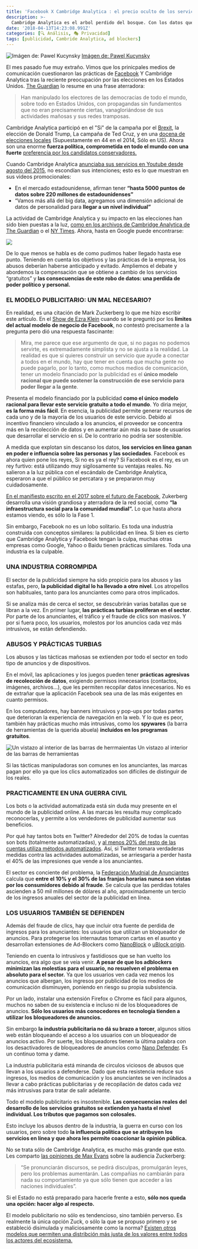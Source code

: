 ```yaml
---
title: 'Facebook X Cambridge Analytica : el precio oculto de los servicios gratuitos'
description: >-
  Cambridge Analytica es el arbol perdido del bosque. Con los datos que Facebook ha acumulado, viene el poder de influenciar en la vida política.
date: '2018-04-13T14:23:08.991Z'
categories: [🔍 Análisis, 🎭 Privacidad]
tags: [publicidad, Cambride Analytica, ad blockers]
---
```


![[Imágen de: Pawel Kucynsky](https://www.facebook.com/pawelkuczynskiart/)](/img/2018/free-services/cover.jpeg)
[Imágen de: Pawel Kucynsky](https://www.facebook.com/pawelkuczynskiart/)

El mes pasado fue muy extraño. Vimos que los prinicpales medios de comunicación cuestionaron las prácticas de [Facebook](https://hackernoon.com/tagged/facebook) Y Cambridge Analytica tras la reciente preocupación por las elecciones en los Estados Unidos. [The Guardian](https://www.theguardian.com/technology/2018/mar/24/facebook-week-of-shame-data-breach-observer-revelations-zuckerberg-silence) lo resume en una frase aterradora:

> Han manipulado los electores de las democracias de todo el mundo, sobre todo en Estados Unidos, con propagandas sin fundamentos que no eran precisamente ciertas, vanagloriándose de sus actividades mañosas y sus redes tramposas.

Cambridge Analytica participó en el "Si" de la campaña por el [Brexit](https://hackernoon.com/tagged/brexit), la elección de Donald Trump, La campaña de Ted Cruz, y en una [docena de elecciones locales](https://www.washingtonpost.com/politics/cruz-campaign-paid-750000-to-psychographic-profiling-company/2015/10/19/6c83e508-743f-11e5-9cbb-790369643cf9_story.html) (Supuestamente en 44 en el 2014, Sólo en US). Ahora son una enorme **fuerza política, comprometida en todo el mundo con una fuerte** [preferencia por los candidatos conservadores.](https://www.politico.com/story/2015/07/ted-cruz-donor-for-data-119813)

Cuando Cambridge Analytica [anunciaba sus servicios en Youtube desde agosto del 2015](https://www.youtube.com/watch?v=c_SlD7D_xug), no escondían sus intenciones; esto es lo que muestran en sus videos promocionales:

*   En el mercado estadounidense, afirman tener **“hasta 5000 puntos de datos sobre 220 millones de estadounidenses”**
*   “Vamos más allá del big data, agregamos una dimensión adicional de datos de personalidad para **llegar a un nivel individual”**

La actividad de Cambridge Analytica y su impacto en las elecciones han sido bien puestas a la luz, [como en los archivos de Cambridge Analytica de The Guardian](https://www.theguardian.com/news/series/cambridge-analytica-files) o el [NY Times](https://www.nytimes.com/2017/03/06/us/politics/cambridge-analytica.html). Ahora, hasta en Google puede encontrarse:

![](/img/2018/free-services/google.jpeg)

De lo que menos se habla es de como pudimos haber llegado hasta ese punto. Teniendo en cuenta los objetivos y las prácticas de la empresa, los abusos deberían haberse anticipado y evitado. Ampliemos el debate y abordemos la compensación que se obtiene a cambio de los servicios “gratuitos” y **las consecuencias de este robo de datos: una perdida de poder político y personal.**

### EL MODELO PUBLICITARIO: UN MAL NECESARIO?

En realidad, es una citación de Mark Zuckerberg lo que me hizo escribir este artículo. En el [Show de Ezra Klein](https://www.vox.com/2018/4/2/17185052/mark-zuckerberg-facebook-interview-fake-news-bots-cambridge) cuando se le preguntó por los **limites del actual modelo de negocio de Facebook**, no contestó precisamente a la pregunta pero dió una respuesta fascinante:

> Mira, me parece que ese argumento de que, si no pagas no podemos servirte, es extremadamente simplista y no se ajusta a la realidad. La realidad es que si quieres construir un servicio que ayude a conectar a todos en el mundo, hay que tener en cuenta que mucha gente no puede pagarlo, por lo tanto, como muchos medios de comunicación, tener un modelo financiado por la publicidad es el **único modelo racional que puede sostener la construcción de ese servicio para poder llegar a la gente**.

Presenta el modelo financiado por la publicidad **como el único modelo racional para llevar este servicio gratuito a todo el mundo**. Yo diria mejor, **es la forma más fácil**. En esencia, la publicidad permite generar recursos de cada uno y de la mayoria de los usuarios de este servicio. Debido al incentivo financiero vinculado a los anuncios, el proveedor se concentra más en la recolección de datos y en aumentar aún más su base de usuarios que desarrollar el servicio en si. De lo contrario no podría ser sostenible.

A medida que explotan sin descanso los datos, **los servicios en línea ganan en poder e influencia sobre las personas y las sociedades**. Facebook es ahora quien pone los reyes, Si no es ya el rey? Si Facebook es el rey, es un rey furtivo: está utilizando muy sigilosamente su ventajas reales. No salieron a la luz pública con el escándalo de Cambridge Analytica, esperaron a que el público se percatara y se prepararon muy cuidadosamente.

[En el manifiesto escrito en el 2017 sobre el futuro de Facebook](https://www.theguardian.com/technology/2017/feb/16/mark-zuckerberg-new-facebook-manifesto-letter), Zukerberg desarrolla una visión grandiosa y aterradora de la red social, como **“la infraestructura social para la comunidad mundial”.** Lo que hasta ahora estamos viendo, es sólo lo la Fase 1.

Sin embargo, Facebook no es un lobo solitario. Es toda una industria construida con conceptos similares: la publicidad en línea. Si bien es cierto que Cambridge Analytica y Facebook tengan la culpa, muchas otras empresas como Google, Yahoo o Baidu tienen prácticas similares. Toda una industria es la culpable.

### UNA INDUSTRIA CORROMPIDA

El sector de la publicidad siempre ha sido propicio para los abusos y las estafas, pero, **la publicidad digital lo ha llevado a otro nivel**. Los atropellos son habituales, tanto para los anunciantes como para otros implicados.

Si se analiza más de cerca el sector, se descubrirán varias batallas que se libran a la vez. En primer lugar, **las prácticas turbias proliferan en el sector**. Por parte de los anunciantes, el tráfico y el fraude de clics son masivos. Y por si fuera poco, los usuarios, molestos por los anuncios cada vez más intrusivos, se están defendiendo.

### ABUSOS Y PRÁCTICAS TURBIAS

Los abusos y las tácticas mañosas se extienden por todo el sector en todo tipo de anuncios y de dispositivos.

En el móvil, las aplicaciones y los juegos pueden tener **prácticas agresivas de recolección de datos**, exigiendo permisos innecesarios (contactos, imágenes, archivos…), que les permiten recopilar datos innecesarios. No es de extrañar que la aplicación Facebook sea una de las más exigentes en cuanto permisos.

En los computadores, hay banners intrusivos y pop-ups por todas partes que deterioran la experiencia de navegación en la web. Y lo que es peor, también hay prácticas mucho más intrusivas, como los **spywares** (la barra de herramientas de la querida abuela) **incluídos en los programas gratuitos**.

![Un vistazo al interior de las barras de herrmaientas](/img/2018/free-services/toolbars.jpeg)
Un vistazo al interior de las barras de herramientas

Si las tácticas manipuladoras son comunes en los anunciantes, las marcas pagan por ello ya que los clics automatizados son difíciles de distinguir de los reales.

### PRACTICAMENTE EN UNA GUERRA CIVIL

Los bots o la actividad automatizada está sin duda muy presente en el mundo de la publicidad online. A las marcas les resulta muy complicado reconocerlas, y permite a los vendedores de publicidad aumentar sus beneficios.

Por qué hay tantos bots en Twitter? Alrededor del 20% de todas la cuentas son bots (totalmente automatizadas), y [al menos 20% del resto de las cuentas utiliza métodos automatizados](http://www.pewinternet.org/2018/04/09/bots-in-the-twittersphere/). Así, si Twitter tomara verdaderas medidas contra las actividades automatizadas, se arriesgaria a perder hasta el 40% de las impresiones que vende a los anunciantes.

El sector es conciente del problema, la [Federación Mudnial de Anunciantes](https://www.ft.com/content/fb66c818-49a4-11e6-b387-64ab0a67014c) calcula que **entre el 10% y el 30% de las franjas horarias nunca son vistas por los consumidores debido al fraude**. Se calcula que las perdidas totales ascienden a 50 mil millones de dólares al año, aproximadamente un tercio de los ingresos anuales del sector de la publicidad en línea.

### LOS USUARIOS TAMBIÉN SE DEFIENDEN

Además del fraude de clics, hay que incluir otra fuente de perdida de ingresos para los anunciantes: los usuarios que utilizan un bloqueador de anuncios. Para protegerse los internautas tomaron cartas en el asunto y desarrollan extensiones de Ad-Blockers como [NanoBlock](https://chrome.google.com/webstore/detail/nano-adblocker/gabbbocakeomblphkmmnoamkioajlkfo?hl=en) o [uBlock origin](https://chrome.google.com/webstore/detail/ublock-origin/cjpalhdlnbpafiamejdnhcphjbkeiagm?hl=en).

Teniendo en cuenta lo intrusivos y fastidiosos que se han vuelto los anuncios, era algo que se veia venir. **A pesar de que los adblockers minimizan las molestias para el usuario, no resuelven el problema en absoluto para el sector.** Ya que los usuarios ven cada vez menos los anuncios que albergan, los ingresos por publicidad de los medios de comunicación disminuyen, poniendo en riesgo su propia subsistencia.

Por un lado, instalar una extensión Firefox o Chrome es fácil para algunos, muchos no saben de su existencia e incluso ni de los bloqueadores de anuncios. **Sólo los usuarios más conocedores en tecnología tienden a utilizar los bloqueadores de anuncios.**

Sin embargo **la industria publicitaria no dá su brazo a torcer**, algunos sitios web están bloqueando el acceso a los usuarios con un bloqueador de anuncios activo. Por suerte, los bloqueadores tienen la última palabra con los desactivadores de bloqueadores de anuncios como [Nano Defender](https://jspenguin2017.github.io/uBlockProtector/). Es un continuo toma y dame.

La industria publicitaria está minanda de circulos viciosos de abusos que llevan a los usuarios a defenderse. Dado que esta resistencia reduce sus ingresos, los medios de comunicación y los anunciantes se ven inclinados a llevar a cabo prácticas publicitarias y de recopilación de datos cada vez más intrusivas para tratar de salir adelante.

Todo el modelo publicitario es insostenible. **Las consecuencias reales del desarrollo de los servicios gratuitos se extienden ya hasta el nivel individual. Los tributos que pagamos son colosales.**

Esto incluye los abusos dentro de la industria, la guerra en curso con los usuarios, pero sobre todo **la influencia política que se atribuyen los servicios en línea y que ahora les permite coaccionar la opinión pública.**

No se trata sólo de Cambridge Analytica, es mucho más grande que esto. Les comparto [las opiniones de Max Evans](https://medium.com/club-max/zuckerberg-in-dc-exposes-how-little-our-governments-understand-where-humanity-is-heading-b568607ab216) sobre la audiencia Zuckerberg:

> “Se pronunciarán discursos, se pedirá disculpas, promulgarán leyes, pero los problemas aumentarán. Las compañias no cambiarán para nada su comportamiento ya que sólo tienen que acceder a las naciones individuales”.

Si el Estado no está preparado para hacerle frente a esto, **sólo nos queda una opción: hacer algo al respecto.**

El modelo publicitario no sólo es tendencioso, sino también perverso. Es realmente la única opción Zuck, o sólo la que se propuso primero y se estableció disimulada y maliciosamente como la norma? [Existen otros modelos que permiten una distribción más justa de los valores entre todos los actores del ecosistema.](https://medium.com/@BBerdah/growing-beyond-the-advertising-model-to-achieve-democracys-true-potential-5990de48a86f)
